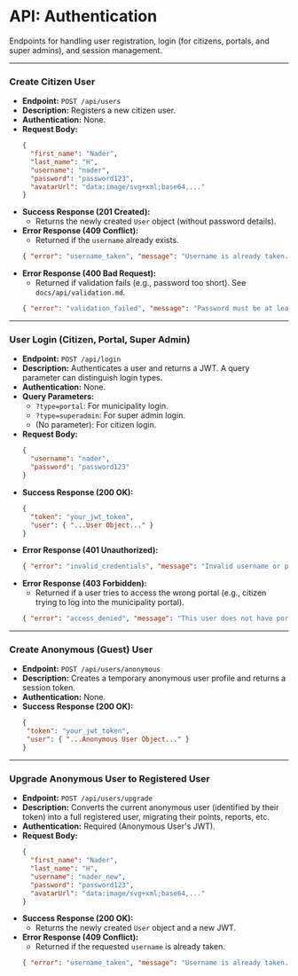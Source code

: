 # API: Authentication

Endpoints for handling user registration, login (for citizens, portals, and super admins), and session management.

---

### Create Citizen User

-   **Endpoint:** `POST /api/users`
-   **Description:** Registers a new citizen user.
-   **Authentication:** None.
-   **Request Body:**
    ```json
    {
      "first_name": "Nader",
      "last_name": "H",
      "username": "nader",
      "password": "password123",
      "avatarUrl": "data:image/svg+xml;base64,..."
    }
    ```
-   **Success Response (201 Created):**
    -   Returns the newly created `User` object (without password details).
-   **Error Response (409 Conflict):**
    -   Returned if the `username` already exists.
    ```json
    { "error": "username_taken", "message": "Username is already taken." }
    ```
-   **Error Response (400 Bad Request):**
    -   Returned if validation fails (e.g., password too short). See `docs/api/validation.md`.
    ```json
    { "error": "validation_failed", "message": "Password must be at least 8 characters." }
    ```

---

### User Login (Citizen, Portal, Super Admin)

-   **Endpoint:** `POST /api/login`
-   **Description:** Authenticates a user and returns a JWT. A query parameter can distinguish login types.
-   **Authentication:** None.
-   **Query Parameters:**
    -   `?type=portal`: For municipality login.
    -   `?type=superadmin`: For super admin login.
    -   (No parameter): For citizen login.
-   **Request Body:**
    ```json
    {
      "username": "nader",
      "password": "password123"
    }
    ```
-   **Success Response (200 OK):**
    ```json
    {
      "token": "your_jwt_token",
      "user": { "...User Object..." }
    }
    ```
-   **Error Response (401 Unauthorized):**
    ```json
    { "error": "invalid_credentials", "message": "Invalid username or password." }
    ```
-   **Error Response (403 Forbidden):**
    -   Returned if a user tries to access the wrong portal (e.g., citizen trying to log into the municipality portal).
    ```json
    { "error": "access_denied", "message": "This user does not have portal access." }
    ```

---

### Create Anonymous (Guest) User

-   **Endpoint:** `POST /api/users/anonymous`
-   **Description:** Creates a temporary anonymous user profile and returns a session token.
-   **Authentication:** None.
-   **Success Response (200 OK):**
     ```json
    {
      "token": "your_jwt_token",
      "user": { "...Anonymous User Object..." }
    }
    ```

---

### Upgrade Anonymous User to Registered User

-   **Endpoint:** `POST /api/users/upgrade`
-   **Description:** Converts the current anonymous user (identified by their token) into a full registered user, migrating their points, reports, etc.
-   **Authentication:** Required (Anonymous User's JWT).
-   **Request Body:**
    ```json
    {
      "first_name": "Nader",
      "last_name": "H",
      "username": "nader_new",
      "password": "password123",
      "avatarUrl": "data:image/svg+xml;base64,..."
    }
    ```
-   **Success Response (200 OK):**
    -   Returns the newly created `User` object and a new JWT.
-   **Error Response (409 Conflict):**
    -   Returned if the requested `username` is already taken.
    ```json
    { "error": "username_taken", "message": "Username is already taken." }
    ```
